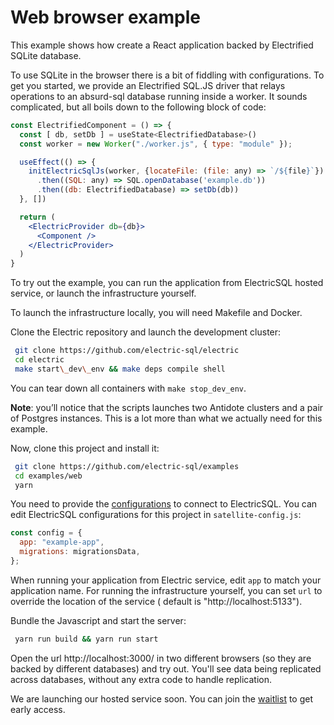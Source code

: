 # Web browser example
This example shows how create a React application backed by Electrified SQLite database.

To use SQLite in the browser there is a bit of fiddling with configurations. To get you started, we provide an Electrified SQL.JS driver that relays operations to an absurd-sql database running inside a worker. It sounds complicated, but all boils down to the following block of code:
```jsx
const ElectrifiedComponent = () => {
  const [ db, setDb ] = useState<ElectrifiedDatabase>()
  const worker = new Worker("./worker.js", { type: "module" });

  useEffect(() => {
    initElectricSqlJs(worker, {locateFile: (file: any) => `/${file}`})
      .then((SQL: any) => SQL.openDatabase('example.db'))
      .then((db: ElectrifiedDatabase) => setDb(db))
  }, [])

  return (
    <ElectricProvider db={db}>
      <Component />
    </ElectricProvider>
  )
}
```

To try out the example, you can run the application from ElectricSQL hosted service, or launch the infrastructure yourself.

To launch the infrastructure locally, you will need Makefile and Docker.

Clone the Electric repository and launch the development cluster:
```bash
 git clone https://github.com/electric-sql/electric
 cd electric
 make start\_dev\_env && make deps compile shell
```
You can tear down all containers with ```make stop_dev_env```.

**Note**: you’ll notice that the scripts launches two Antidote clusters and a pair of Postgres instances. This is a lot more than what we actually need for this example.
 
Now, clone this project and install it:
```bash
 git clone https://github.com/electric-sql/examples
 cd examples/web
 yarn
```

You need to provide the [configurations](https://electric-sql/docs/usage/configure) to connect to ElectricSQL.
You can edit ElectricSQL configurations for this project in  ```satellite-config.js```:
```javascript
const config = {
  app: "example-app",
  migrations: migrationsData,
};
```
When running your application from Electric service, edit ```app``` to match your application name.
For running the infrastructure yourself, you can set ```url``` to override the location of the service (  default is "http://localhost:5133").

Bundle the Javascript and start the server:
```bash
 yarn run build && yarn run start
```

Open the url http://localhost:3000/ in two different browsers (so they are backed by different databases) and try out. You'll see data being replicated across databases, without any extra code to handle replication.

We are launching our hosted service soon. You can join the [waitlist](https://console.electric-sql.com/join/waitlist) to get early access.
